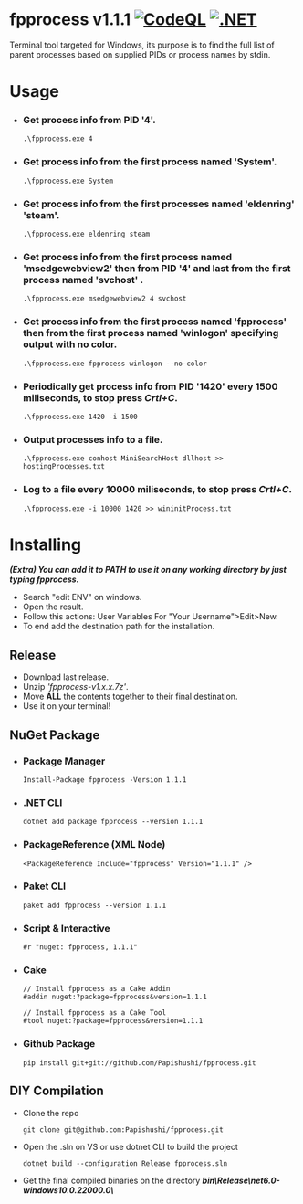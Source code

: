 # fpprocess v1.1.1 [![CodeQL](https://github.com/Papishushi/fpprocess/actions/workflows/codeql-analysis.yml/badge.svg)](https://github.com/Papishushi/fpprocess/actions/workflows/codeql-analysis.yml) [![.NET](https://github.com/Papishushi/fpprocess/actions/workflows/dotnet.yml/badge.svg)](https://github.com/Papishushi/fpprocess/actions/workflows/dotnet.yml)
Terminal tool targeted for Windows, its purpose is to find the full list of parent processes based on supplied PIDs or process names by stdin.
# Usage
* ### Get process info from PID '4'.
      .\fpprocess.exe 4
* ### Get process info from the first process named 'System'.
      .\fpprocess.exe System
* ### Get process info from the first processes named 'eldenring' 'steam'.
      .\fpprocess.exe eldenring steam  
* ### Get process info from the first process named 'msedgewebview2' then from PID '4' and last from the first process named 'svchost' .
      .\fpprocess.exe msedgewebview2 4 svchost   
* ### Get process info from the first process named 'fpprocess' then from the first process named 'winlogon' specifying output with no color.
      .\fpprocess.exe fpprocess winlogon --no-color
* ### Periodically get process info from PID '1420' every 1500 miliseconds, to stop press *Crtl+C*.
      .\fpprocess.exe 1420 -i 1500
* ### Output processes info to a file.
      .\fpprocess.exe conhost MiniSearchHost dllhost >> hostingProcesses.txt
* ### Log to a file every 10000 miliseconds, to stop press *Crtl+C*.
      .\fpprocess.exe -i 10000 1420 >> wininitProcess.txt
# Installing
***(Extra) You can add it to PATH to use it on any working directory by just typing fpprocess.***
  * Search "edit ENV" on windows.                                                                 
  * Open the result.                                                                              
  * Follow this actions: User Variables For "Your Username">Edit>New.                                      
  * To end add the destination path for the installation.
## Release
* Download last release.
* Unzip *'fpprocess-v1.x.x.7z'*.
* Move **ALL** the contents together to their final destination.
* Use it on your terminal!
## NuGet Package
* ### Package Manager
      Install-Package fpprocess -Version 1.1.1
* ### .NET CLI
      dotnet add package fpprocess --version 1.1.1
* ### PackageReference (XML Node)
      <PackageReference Include="fpprocess" Version="1.1.1" />
* ### Paket CLI 
      paket add fpprocess --version 1.1.1
* ### Script & Interactive
      #r "nuget: fpprocess, 1.1.1"
* ### Cake
      // Install fpprocess as a Cake Addin
      #addin nuget:?package=fpprocess&version=1.1.1

      // Install fpprocess as a Cake Tool
      #tool nuget:?package=fpprocess&version=1.1.1
* ### Github Package   
      pip install git+git://github.com/Papishushi/fpprocess.git
## DIY Compilation
* Clone the repo 

      git clone git@github.com:Papishushi/fpprocess.git
* Open the .sln on VS or use dotnet CLI to build the project

      dotnet build --configuration Release fpprocess.sln
* Get the final compiled binaries on the directory ***bin\\Release\net6.0-windows10.0.22000.0\\***
